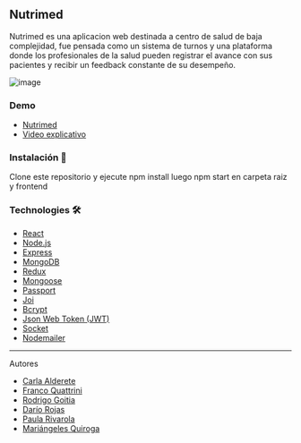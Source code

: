 ## Nutrimed

Nutrimed es una aplicacion web destinada a centro de salud de baja complejidad, fue pensada como un sistema de turnos y una plataforma donde los profesionales de la salud pueden registrar el avance con sus pacientes y recibir un feedback constante de su desempeño.

![image](https://i.postimg.cc/ht8nLg1P/nutrimed-herokuapp-com-2021-10-27-04-24-59.png)

### Demo

* [Nutrimed](https://nutrimed.herokuapp.com)
* [Video explicativo](https://youtu.be/5fWsrZVfjtc)

### Instalación 🔧

Clone este repositorio  y ejecute npm install luego npm start en carpeta raiz y frontend

###  Technologies 🛠️

* [React](https://reactjs.org/) 
* [Node.js](https://nodejs.org/en/) 
* [Express](https://expressjs.com/) 
* [MongoDB](https://www.mongodb.com/) 
* [Redux](https://react-redux.js.org/) 
* [Mongoose](https://mongoosejs.com/) 
* [Passport](http://www.passportjs.org/) 
* [Joi](https://www.npmjs.com/package/joi) 
* [Bcrypt](https://www.npmjs.com/package/bcryptjs)
* [Json Web Token (JWT)](https://jwt.io/) 
* [Socket](https://socket.io/) 
* [Nodemailer](https://nodemailer.com/about/)

---

Autores
* [Carla Alderete](https://github.com/CarlaAlderete)
* [Franco Quattrini](https://github.com/franqodev)
* [Rodrigo Goitia](https://github.com/goitiarodrigo)
* [Darío Rojas](https://github.com/DarioRojas87)
* [Paula Rivarola](https://github.com/Paularivarola)
* [Mariángeles Quiroga](https://github.com/meriquiroga)
